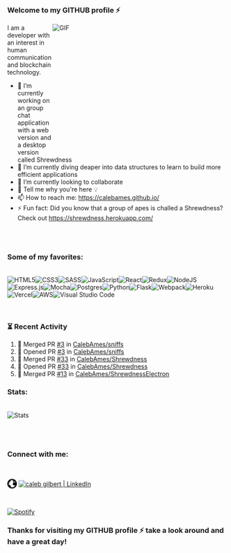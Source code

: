 ### Welcome to my GITHUB profile ⚡️

<!--
**CalebAmes/CalebAmes** is a ✨ _special_ ✨ repository because its `README.md` (this file) appears on your GitHub profile.
<!--
Here are some ideas to get you started:
-->
<img align="right" alt="GIF" src="https://i.pinimg.com/originals/e4/26/70/e426702edf874b181aced1e2fa5c6cde.gif" width="400" height="300">

I am a developer with an interest in human communication and blockchain technology.

- 🔭 I’m currently working on an group chat application with a web version and a desktop version called Shrewdness
- 🌱 I’m currently diving deaper into data structures to learn to build more efficient applications
- 👯 I’m currently looking to collaborate
- 💬 Tell me why you're here 💡
- 📫 How to reach me: https://calebames.github.io/
- ⚡ Fun fact: Did you know that a group of apes is challed a Shrewdness? Check out https://shrewdness.herokuapp.com/

<br /><br />

### Some of my favorites:

<br />

<img align="left" alt="HTML5" src="https://img.shields.io/badge/html5-%23E34F26.svg?&style=for-the-badge&logo=html5&logoColor=white"/>
<img align="left" alt="CSS3" src="https://img.shields.io/badge/css3-%231572B6.svg?&style=for-the-badge&logo=css3&logoColor=white"/>
<img align="left" alt="SASS" src="https://img.shields.io/badge/SASS-hotpink.svg?&style=for-the-badge&logo=SASS&logoColor=white"/>
<img align="left" alt="JavaScript" src="https://img.shields.io/badge/javascript-%23323330.svg?&style=for-the-badge&logo=javascript&logoColor=%23F7DF1E"/>
<img align="left" alt="React" src="https://img.shields.io/badge/react-%2320232a.svg?&style=for-the-badge&logo=react&logoColor=%2361DAFB"/>
<img align="left" alt="Redux" src="https://img.shields.io/badge/redux-%23593d88.svg?&style=for-the-badge&logo=redux&logoColor=white"/>
<img align="left" alt="NodeJS" src="https://img.shields.io/badge/node.js-%2343853D.svg?&style=for-the-badge&logo=node.js&logoColor=white"/>
<img align="left" alt="Express.js" src="https://img.shields.io/badge/express.js-%23404d59.svg?&style=for-the-badge"/>
<img align="left" alt="Mocha" src="https://img.shields.io/badge/-mocha-%238D6748?&style=for-the-badge&logo=mocha&logoColor=white"/>
<img align="left" alt="Postgres" src ="https://img.shields.io/badge/postgres-%23316192.svg?&style=for-the-badge&logo=postgresql&logoColor=white"/>
<img align="left" alt="Python" src="https://img.shields.io/badge/python-%2314354C.svg?&style=for-the-badge&logo=python&logoColor=white"/>
<img align="left" alt="Flask" src="https://img.shields.io/badge/flask-%23000.svg?&style=for-the-badge&logo=flask&logoColor=white"/>
<img align="left" alt="Webpack" src="https://img.shields.io/badge/webpack-%238DD6F9.svg?&style=for-the-badge&logo=webpack&logoColor=black" />
<img align="left" alt="Heroku" src="https://img.shields.io/badge/heroku-%23430098.svg?&style=for-the-badge&logo=heroku&logoColor=white"/>
<img align="left" alt="Vercel" src="https://img.shields.io/badge/vercel-%23000000.svg?&style=for-the-badge&logo=vercel&logoColor=white"/>
<img align="left" alt="AWS" src="https://img.shields.io/badge/AWS-%23FF9900.svg?&style=for-the-badge&logo=amazon-aws&logoColor=white"/>
<img align="left" alt="Visual Studio Code" src="https://img.shields.io/badge/VisualStudioCode-0078d7.svg?&style=for-the-badge&logo=visual-studio-code&logoColor=white"/>

<br /><br /><br /><br />

### ⏳ Recent Activity

<!--START_SECTION:activity-->
1. 🎉 Merged PR [#3](https://github.com/CalebAmes/sniffs/pull/3) in [CalebAmes/sniffs](https://github.com/CalebAmes/sniffs)
2. 💪 Opened PR [#3](https://github.com/CalebAmes/sniffs/pull/3) in [CalebAmes/sniffs](https://github.com/CalebAmes/sniffs)
3. 🎉 Merged PR [#33](https://github.com/CalebAmes/Shrewdness/pull/33) in [CalebAmes/Shrewdness](https://github.com/CalebAmes/Shrewdness)
4. 💪 Opened PR [#33](https://github.com/CalebAmes/Shrewdness/pull/33) in [CalebAmes/Shrewdness](https://github.com/CalebAmes/Shrewdness)
5. 🎉 Merged PR [#13](https://github.com/CalebAmes/ShrewdnessElectron/pull/13) in [CalebAmes/ShrewdnessElectron](https://github.com/CalebAmes/ShrewdnessElectron)
<!--END_SECTION:activity-->


### Stats:

<br />

<img align="center" alt="Stats" width="600px" height="200px" src="https://github-readme-stats.vercel.app/api?username=calebames&&show_icons=true&title_color=000000&icon_color=bb2acf&text_color=FE5F55&bg_color=fefefe">

<br /><br />

### Connect with me:

<br />

[<img align="center" alt="calebames.github.io" width="22px" src="https://raw.githubusercontent.com/iconic/open-iconic/master/svg/globe.svg" />][website]
[<img align="center" alt="caleb gilbert | LinkedIn" width="22px" src="https://cdn.jsdelivr.net/npm/simple-icons@v3/icons/linkedin.svg" />][linkedin]

<br />

[![Spotify](https://now-playing-calebames.vercel.app//api/spotify)](https://open.spotify.com/user/214pqxcs7k2cos6kqton5zssa)


### Thanks for visiting my GITHUB profile ⚡️ take a look around and have a great day!

<br />

[website]: https://calebames.github.io/
[linkedin]: https://www.linkedin.com/in/caleb-gilbert-b522ab142/

